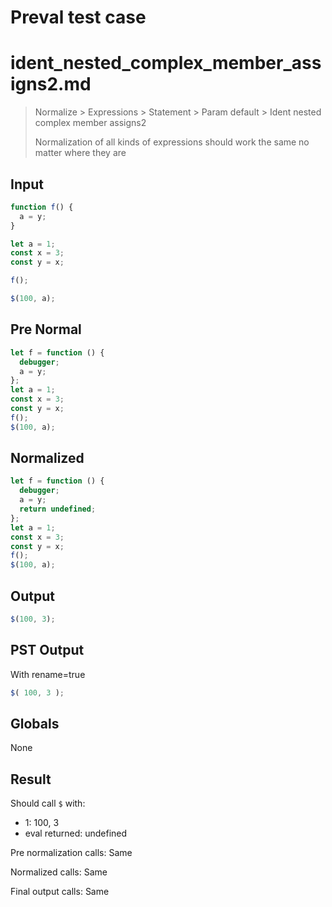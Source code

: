# Preval test case

# ident_nested_complex_member_assigns2.md

> Normalize > Expressions > Statement > Param default > Ident nested complex member assigns2
>
> Normalization of all kinds of expressions should work the same no matter where they are

## Input

`````js filename=intro
function f() {
  a = y;
}

let a = 1;
const x = 3;
const y = x;

f();

$(100, a);
`````

## Pre Normal


`````js filename=intro
let f = function () {
  debugger;
  a = y;
};
let a = 1;
const x = 3;
const y = x;
f();
$(100, a);
`````

## Normalized


`````js filename=intro
let f = function () {
  debugger;
  a = y;
  return undefined;
};
let a = 1;
const x = 3;
const y = x;
f();
$(100, a);
`````

## Output


`````js filename=intro
$(100, 3);
`````

## PST Output

With rename=true

`````js filename=intro
$( 100, 3 );
`````

## Globals

None

## Result

Should call `$` with:
 - 1: 100, 3
 - eval returned: undefined

Pre normalization calls: Same

Normalized calls: Same

Final output calls: Same
